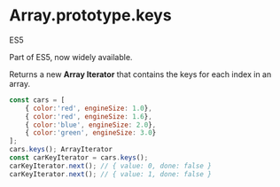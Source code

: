 # Array.prototype.keys

<div class="spec es5">ES5</div>


Part of ES5, now widely available.

Returns a new **Array Iterator** that contains the keys for each index in an array.

```javascript
const cars = [
    { color:'red', engineSize: 1.0},
    { color:'red', engineSize: 1.6},
    { color:'blue', engineSize: 2.0},
    { color:'green', engineSize: 3.0}
];
cars.keys(); ArrayIterator
const carKeyIterator = cars.keys();
carKeyIterator.next(); // { value: 0, done: false }
carKeyIterator.next(); // { value: 1, done: false }
```
